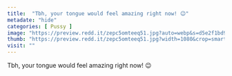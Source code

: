 ```yaml
---
title:  "Tbh, your tongue would feel amazing right now! 😉"
metadate: "hide"
categories: [ Pussy ]
image: "https://preview.redd.it/zepc5omteeq51.jpg?auto=webp&s=d5e2f1bd97215b3469a8e6bbe2d31b537164cbd0"
thumb: "https://preview.redd.it/zepc5omteeq51.jpg?width=1080&crop=smart&auto=webp&s=a3afb6f81beaed893ac8a710b449bbf23454ab18"
visit: ""
---
```

Tbh, your tongue would feel amazing right now! 😉
